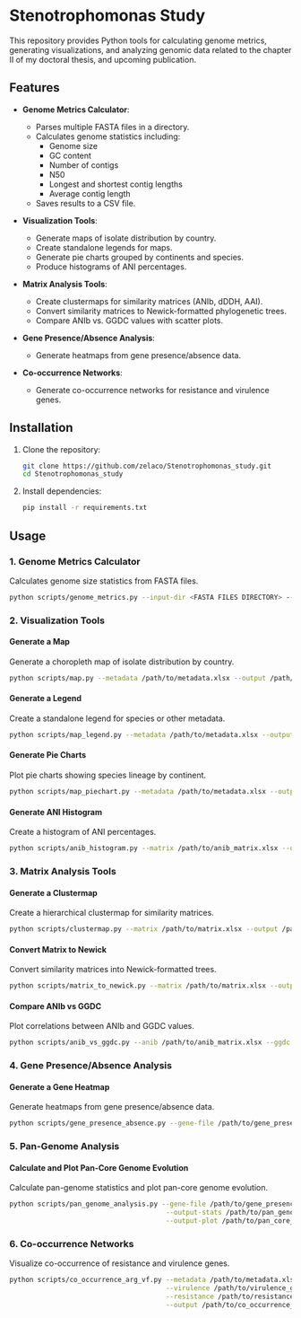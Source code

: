 # Stenotrophomonas Study

This repository provides Python tools for calculating genome metrics, generating visualizations, and analyzing genomic data related to the chapter II of my doctoral thesis, and upcoming publication.

## Features
- **Genome Metrics Calculator**:
  - Parses multiple FASTA files in a directory.
  - Calculates genome statistics including:
    - Genome size
    - GC content
    - Number of contigs
    - N50
    - Longest and shortest contig lengths
    - Average contig length
  - Saves results to a CSV file.

- **Visualization Tools**:
  - Generate maps of isolate distribution by country.
  - Create standalone legends for maps.
  - Generate pie charts grouped by continents and species.
  - Produce histograms of ANI percentages.

- **Matrix Analysis Tools**:
  - Create clustermaps for similarity matrices (ANIb, dDDH, AAI).
  - Convert similarity matrices to Newick-formatted phylogenetic trees.
  - Compare ANIb vs. GGDC values with scatter plots.

- **Gene Presence/Absence Analysis**:
  - Generate heatmaps from gene presence/absence data.

- **Co-occurrence Networks**:
  - Generate co-occurrence networks for resistance and virulence genes.

## Installation
1. Clone the repository:
   ```bash
   git clone https://github.com/zelaco/Stenotrophomonas_study.git
   cd Stenotrophomonas_study
   ```

2. Install dependencies:
   ```bash
   pip install -r requirements.txt
   ```

## Usage
### 1. Genome Metrics Calculator
Calculates genome size statistics from FASTA files.
```bash
python scripts/genome_metrics.py --input-dir <FASTA FILES DIRECTORY> --output-file <OUTPUT.csv>
```

### 2. Visualization Tools
#### Generate a Map
Generate a choropleth map of isolate distribution by country.
```bash
python scripts/map.py --metadata /path/to/metadata.xlsx --output /path/to/map.html
```

#### Generate a Legend
Create a standalone legend for species or other metadata.
```bash
python scripts/map_legend.py --metadata /path/to/metadata.xlsx --output /path/to/legend.png
```

#### Generate Pie Charts
Plot pie charts showing species lineage by continent.
```bash
python scripts/map_piechart.py --metadata /path/to/metadata.xlsx --output /path/to/pie_chart.png
```

#### Generate ANI Histogram
Create a histogram of ANI percentages.
```bash
python scripts/anib_histogram.py --matrix /path/to/anib_matrix.xlsx --output /path/to/histogram.png
```

### 3. Matrix Analysis Tools
#### Generate a Clustermap
Create a hierarchical clustermap for similarity matrices.
```bash
python scripts/clustermap.py --matrix /path/to/matrix.xlsx --output /path/to/clustermap.png
```

#### Convert Matrix to Newick
Convert similarity matrices into Newick-formatted trees.
```bash
python scripts/matrix_to_newick.py --matrix /path/to/matrix.xlsx --output /path/to/tree.newick
```

#### Compare ANIb vs GGDC
Plot correlations between ANIb and GGDC values.
```bash
python scripts/anib_vs_ggdc.py --anib /path/to/anib_matrix.xlsx --ggdc /path/to/ggdc_matrix.xlsx --output /path/to/scatterplot.png
```

### 4. Gene Presence/Absence Analysis
#### Generate a Gene Heatmap
Generate heatmaps from gene presence/absence data.
```bash
python scripts/gene_presence_absence.py --gene-file /path/to/gene_presence.csv --output /path/to/heatmap.png
```

### 5. Pan-Genome Analysis
#### Calculate and Plot Pan-Core Genome Evolution
Calculate pan-genome statistics and plot pan-core genome evolution.
```bash
python scripts/pan_genome_analysis.py --gene-file /path/to/gene_presence.csv \
                                       --output-stats /path/to/pan_genome_stats.csv \
                                       --output-plot /path/to/pan_core_genome.png
```

### 6. Co-occurrence Networks
Visualize co-occurrence of resistance and virulence genes.
```bash
python scripts/co_occurrence_arg_vf.py --metadata /path/to/metadata.xlsx \
                                       --virulence /path/to/virulence_genes.tab \
                                       --resistance /path/to/resistance_genes.tab \
                                       --output /path/to/co_occurrence_network.png
```


